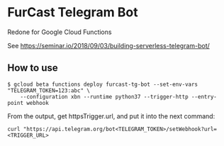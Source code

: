 # FurCast Telegram Bot

Redone for Google Cloud Functions

See https://seminar.io/2018/09/03/building-serverless-telegram-bot/

## How to use

```
$ gcloud beta functions deploy furcast-tg-bot --set-env-vars "TELEGRAM_TOKEN=123:abc" \
    --configuration xbn --runtime python37 --trigger-http --entry-point webhook
```
From the output, get httpsTrigger.url, and put it into the next command:
```
curl "https://api.telegram.org/bot<TELEGRAM_TOKEN>/setWebhook?url=<TRIGGER_URL>
```
